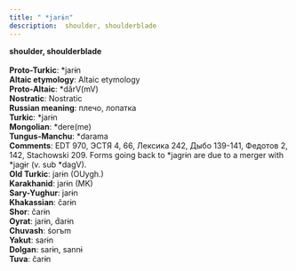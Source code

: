 ```yaml
---
title: " *jarɨn"
description:  shoulder, shoulderblade
---
```

<strong> shoulder, shoulderblade</strong><br><br>
<strong>Proto-Turkic</strong>:  *jarɨn<br>
<strong>Altaic etymology</strong>:  Altaic etymology<br>
<strong> Proto-Altaic</strong>:  *dărV(mV)<br>
<strong>Nostratic</strong>:  Nostratic<br>
<strong>Russian meaning</strong>:  плечо, лопатка<br>
<strong>Turkic</strong>:  *jarɨn<br>
<strong>Mongolian</strong>:  *dere(me)<br>
<strong>Tungus-Manchu</strong>:  *darama<br>
<strong>Comments</strong>:  EDT 970, ЭСТЯ 4, 66, Лексика 242, Дыбо 139-141, Федотов 2, 142, Stachowski 209. Forms going back to *jagrɨn are due to a merger with *jagɨr (v. sub *dagV).<br>
<strong>Old Turkic</strong>:  jarɨn (OUygh.)<br>
<strong>Karakhanid</strong>:  jarɨn (MK)<br>
<strong>Sary-Yughur</strong>:  jarɨn<br>
<strong>Khakassian</strong>:  čarɨn<br>
<strong>Shor</strong>:  čarɨn<br>
<strong>Oyrat</strong>:  jarɨn, d́arɨn<br>
<strong>Chuvash</strong>:  śorъm<br>
<strong>Yakut</strong>:  sarɨn<br>
<strong>Dolgan</strong>:  sarɨn, sannɨ<br>
<strong>Tuva</strong>:  čarɨn<br>


